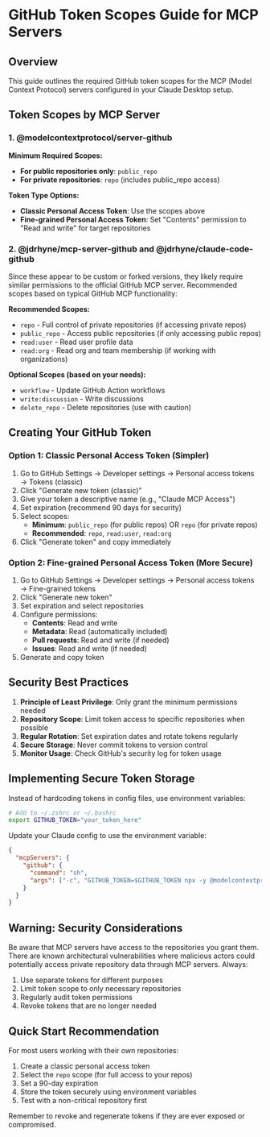 # GitHub Token Scopes Guide for MCP Servers

## Overview

This guide outlines the required GitHub token scopes for the MCP (Model Context Protocol) servers configured in your Claude Desktop setup.

## Token Scopes by MCP Server

### 1. @modelcontextprotocol/server-github

**Minimum Required Scopes:**
- **For public repositories only**: `public_repo`
- **For private repositories**: `repo` (includes public_repo access)

**Token Type Options:**
- **Classic Personal Access Token**: Use the scopes above
- **Fine-grained Personal Access Token**: Set "Contents" permission to "Read and write" for target repositories

### 2. @jdrhyne/mcp-server-github and @jdrhyne/claude-code-github

Since these appear to be custom or forked versions, they likely require similar permissions to the official GitHub MCP server. Recommended scopes based on typical GitHub MCP functionality:

**Recommended Scopes:**
- `repo` - Full control of private repositories (if accessing private repos)
- `public_repo` - Access public repositories (if only accessing public repos)
- `read:user` - Read user profile data
- `read:org` - Read org and team membership (if working with organizations)

**Optional Scopes (based on your needs):**
- `workflow` - Update GitHub Action workflows
- `write:discussion` - Write discussions
- `delete_repo` - Delete repositories (use with caution)

## Creating Your GitHub Token

### Option 1: Classic Personal Access Token (Simpler)

1. Go to GitHub Settings → Developer settings → Personal access tokens → Tokens (classic)
2. Click "Generate new token (classic)"
3. Give your token a descriptive name (e.g., "Claude MCP Access")
4. Set expiration (recommend 90 days for security)
5. Select scopes:
   - **Minimum**: `public_repo` (for public repos) OR `repo` (for private repos)
   - **Recommended**: `repo`, `read:user`, `read:org`
6. Click "Generate token" and copy immediately

### Option 2: Fine-grained Personal Access Token (More Secure)

1. Go to GitHub Settings → Developer settings → Personal access tokens → Fine-grained tokens
2. Click "Generate new token"
3. Set expiration and select repositories
4. Configure permissions:
   - **Contents**: Read and write
   - **Metadata**: Read (automatically included)
   - **Pull requests**: Read and write (if needed)
   - **Issues**: Read and write (if needed)
5. Generate and copy token

## Security Best Practices

1. **Principle of Least Privilege**: Only grant the minimum permissions needed
2. **Repository Scope**: Limit token access to specific repositories when possible
3. **Regular Rotation**: Set expiration dates and rotate tokens regularly
4. **Secure Storage**: Never commit tokens to version control
5. **Monitor Usage**: Check GitHub's security log for token usage

## Implementing Secure Token Storage

Instead of hardcoding tokens in config files, use environment variables:

```bash
# Add to ~/.zshrc or ~/.bashrc
export GITHUB_TOKEN="your_token_here"
```

Update your Claude config to use the environment variable:
```json
{
  "mcpServers": {
    "github": {
      "command": "sh",
      "args": ["-c", "GITHUB_TOKEN=$GITHUB_TOKEN npx -y @modelcontextprotocol/server-github"]
    }
  }
}
```

## Warning: Security Considerations

Be aware that MCP servers have access to the repositories you grant them. There are known architectural vulnerabilities where malicious actors could potentially access private repository data through MCP servers. Always:

1. Use separate tokens for different purposes
2. Limit token scope to only necessary repositories
3. Regularly audit token permissions
4. Revoke tokens that are no longer needed

## Quick Start Recommendation

For most users working with their own repositories:

1. Create a classic personal access token
2. Select the `repo` scope (for full access to your repos)
3. Set a 90-day expiration
4. Store the token securely using environment variables
5. Test with a non-critical repository first

Remember to revoke and regenerate tokens if they are ever exposed or compromised.